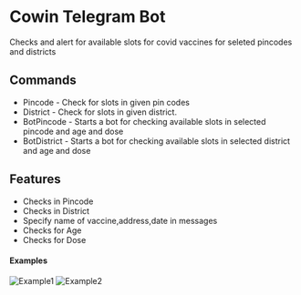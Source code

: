 # Cowin Telegram Bot
Checks and alert for available slots for covid vaccines for seleted pincodes and districts

## Commands

- Pincode - Check for slots in given pin codes
- District - Check for slots in given district.
- BotPincode - Starts a bot for checking available slots in selected pincode and age and dose
- BotDistrict - Starts a bot for checking available slots in selected district and age and dose

## Features
- Checks in Pincode
- Checks in District
- Specify name of vaccine,address,date in messages
- Checks for Age
- Checks for Dose


#### Examples
 ![Example1](https://raw.githubusercontent.com/rahuldraz/Cowin-Telegram-Bot/main/Check1.png)      ![Example2](https://raw.githubusercontent.com/rahuldraz/Cowin-Telegram-Bot/main/Check2.png)

